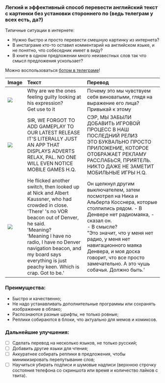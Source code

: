 ### Легкий и эффективный способ перевести английский текст с картинки без установки стороннего по (ведь телеграм у всех есть, да?)

Типичные ситуации в интернете:
- Нужно быстро и просто перевести смешную картинку из интернета?
- В инстаграме кто-то оставил комментарий на английском языке, и не понятно, что собеседник имеет в виду?
- В книге в одном предложении много неизвестных слов так что смысл предложения ускользает?

Можно воспользоваться [ботом в телеграме](https://t.me/MemeTranslationBot)!

| Image        | Текст           | Перевод  |
| ----- |:-----|:-----|
| ![](https://i.imgur.com/FsvanSo.jpg) | Why are we the ones feeling guilty looking at his expression?<br />Get use to it | Почему это мы чувствуем себя виноватыми, глядя на выражение его лица?<br />Привыкай к этому |
| ![](https://i.imgur.com/jSMrNeI.jpg) | SIR, WE FORGOT TO ADD GAMEPLAY TO OUR LATEST RELEASE<br />IT'S LITERALLY JUST AN APP THAT DISPLAYS ADVERTS<br />RELAX, PAL. NO ONE WILL EVEN NOTICE<br />MOBILE GAMES H.Q. | СЭР, МЫ ЗАБЫЛИ ДОБАВИТЬ ИГРОВОЙ ПРОЦЕСС В НАШ ПОСЛЕДНИЙ РЕЛИЗ<br />ЭТО БУКВАЛЬНО ПРОСТО ПРИЛОЖЕНИЕ, КОТОРОЕ ОТОБРАЖАЕТ РЕКЛАМУ<br />РАССЛАБЬСЯ, ПРИЯТЕЛЬ. НИКТО ДАЖЕ НЕ ЗАМЕТИТ<br />МОБИЛЬНЫЕ ИГРЫ H.Q. |
| ![](https://i.imgur.com/6JdRgY4.jpg) | He flicked another switch, then looked up at Nick and Albert Kaussner, who had crowded in close. 'There' 's no VOR beacon out of Denver, he said.<br />'Meaning?<br />'Meaning I have no radio, I have no Denver navigation beacon, and my board says everything is just peachy keen. Which is crap. Got to be.'|  Он щелкнул другим выключателем, затем посмотрел на Ника и Альберта Косснера, которые столпились рядом. - В Денвере нет радиомаяка, - сказал он.<br />- В смысле?<br />"Это значит, что у меня нет радио, у меня нет навигационного маяка Денвера, и моя доска говорит, что все просто замечательно. А это чушь собачья. Должно быть.' |

### Преимущества:
- Быстро и качественно;
- Не надо устанавливать дополнительные программы или сохранять изображение в облако;
- Распознаются разные шрифты, не только ровные;
- Реплики собираются в блоки, что актуально для мемов и комиксов.

### Дальнейшие улучшения:
- [ ] Сделать перевод на несколько языков, не только русский;
- [ ] Добавить другие языки для чтения;
- [ ] Аккуратнее собирать реплики в предложения, чтобы минимизировать перепутывание слов;
- [ ] Научиться убирать подписи и шумовые надписи (верхнюю строчку состояния телефона со скриншота или время и количество лайков с твита).
